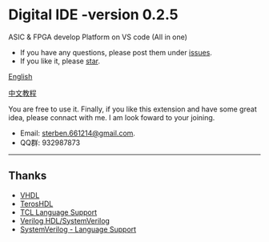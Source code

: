 # Digital IDE -version 0.2.5

ASIC & FPGA develop Platform on VS code (All in one)

- If you have any questions, please post them under [issues](https://github.com/Bestduan/Digital-IDE/issues).
- If you like it, please [star](https://github.com/Bestduan/Digital-IDE).


[English](https://bestduan.github.io/Digital-IDE-doc/#/)

[中文教程](https://bestduan.github.io/Digital-IDE-doc-cn/#/)

You are free to use it. Finally, if you like this extension and have some great idea, please connact with me. I am look foward to your joining.

- Email: sterben.661214@gmail.com.
- QQ群: 932987873

--------------------------------------------------------------------------------------------

## Thanks

* [VHDL](https://github.com/puorc/awesome-vhdl)
* [TerosHDL](https://github.com/TerosTechnology/vscode-terosHDL)
* [TCL Language Support](https://github.com/go2sh/tcl-language-support)
* [Verilog HDL/SystemVerilog](https://github.com/mshr-h/vscode-verilog-hdl-support)
* [SystemVerilog - Language Support](https://github.com/eirikpre/VSCode-SystemVerilog)